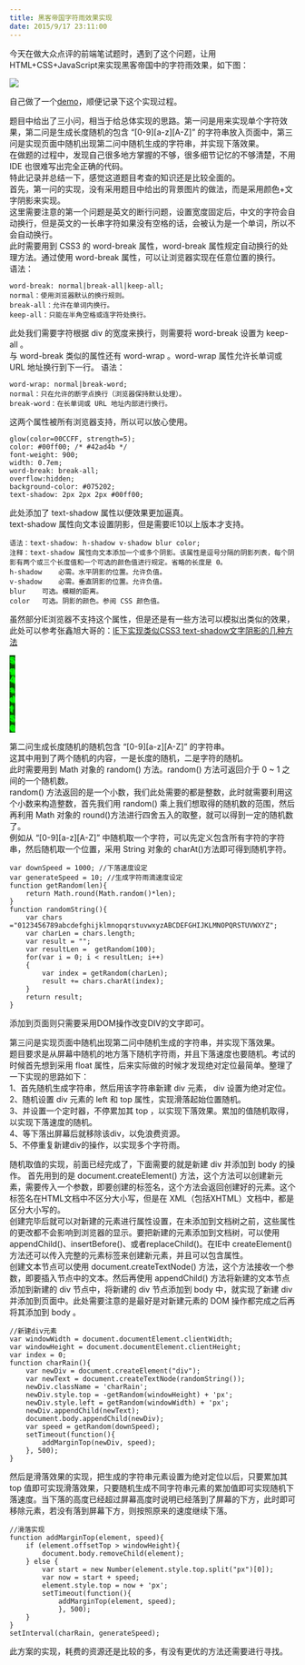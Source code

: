 ```yaml
---
title: 黑客帝国字符雨效果实现
date: 2015/9/17 23:11:00
---
```


今天在做大众点评的前端笔试题时，遇到了这个问题，让用HTML+CSS+JavaScript来实现黑客帝国中的字符雨效果，如下图：    

![](http://attimg.dospy.com/img/day_091110/20091110_4221bebbbe02945c71e0BN5BE87s8TT7.gif)   

自己做了一个[demo](https://blog.shawnan.xyz/characterRainDemo.html)，顺便记录下这个实现过程。


题目中给出了三小问，相当于给总体实现的思路。第一问是用来实现单个字符效果，第二问是生成长度随机的包含 “[0-9][a-z][A-Z]” 的字符串放入页面中，第三问是实现页面中随机出现第二问中随机生成的字符串，并实现下落效果。   
在做题的过程中，发现自己很多地方掌握的不够，很多细节记忆的不够清楚，不用 IDE 也很难写出完全正确的代码。   
特此记录并总结一下，感觉这道题目考查的知识还是比较全面的。   
首先，第一问的实现，没有采用题目中给出的背景图片的做法，而是采用颜色+文字阴影来实现。   
这里需要注意的第一个问题是英文的断行问题，设置宽度固定后，中文的字符会自动换行，但是英文的一长串字符如果没有空格的话，会被认为是一个单词，所以不会自动换行。    
此时需要用到 CSS3 的 word-break 属性，word-break 属性规定自动换行的处理方法。通过使用 word-break 属性，可以让浏览器实现在任意位置的换行。   
语法：   

    word-break: normal|break-all|keep-all; 
    normal：使用浏览器默认的换行规则。
    break-all：允许在单词内换行。
    keep-all：只能在半角空格或连字符处换行。

此处我们需要字符根据 div 的宽度来换行，则需要将 word-break 设置为 keep-all 。   
与 word-break 类似的属性还有 word-wrap 。word-wrap 属性允许长单词或 URL 地址换行到下一行。
语法：
     
    word-wrap: normal|break-word;
    normal：只在允许的断字点换行（浏览器保持默认处理）。
    break-word：在长单词或 URL 地址内部进行换行。

这两个属性被所有浏览器支持，所以可以放心使用。

    glow(color=00CCFF, strength=5);
	color: #00ff00; /* #42ad4b */
	font-weight: 900;
    width: 0.7em;
    word-break: break-all; 
    overflow:hidden;
    background-color: #075202;
    text-shadow: 2px 2px 2px #00ff00;

此处添加了 text-shadow 属性以便效果更加逼真。   
text-shadow 属性向文本设置阴影，但是需要IE10以上版本才支持。    
   
    语法：text-shadow: h-shadow v-shadow blur color;   
    注释：text-shadow 属性向文本添加一个或多个阴影。该属性是逗号分隔的阴影列表，每个阴影有两个或三个长度值和一个可选的颜色值进行规定。省略的长度是 0。   
    h-shadow	必需。水平阴影的位置。允许负值。   
    v-shadow	必需。垂直阴影的位置。允许负值。   
    blur	可选。模糊的距离。   
    color	可选。阴影的颜色。参阅 CSS 颜色值。   

虽然部分IE浏览器不支持这个属性，但是还是有一些方法可以模拟出类似的效果，此处可以参考张鑫旭大哥的：[IE下实现类似CSS3 text-shadow文字阴影的几种方法](http://www.zhangxinxu.com/wordpress/2011/05/ie%E4%B8%8B%E5%AE%9E%E7%8E%B0%E7%B1%BB%E4%BC%BCcss3-text-shadow%E6%96%87%E5%AD%97%E9%98%B4%E5%BD%B1%E7%9A%84%E5%87%A0%E7%A7%8D%E6%96%B9%E6%B3%95/)


<div class="charRain">5g4sdf56</div>
<style>
.charRain {
	color: #00ff00;
	font-weight: 900;
    width: 0.7em;
    word-break: break-all; 
    overflow:hidden;
    background-color: #075202;
    text-shadow: 2px 2px 2px #00ff00;
    filter:progid:DXImageTransform.Microsoft.MotionBlur(strength=5, direction=145);
}
</style>


第二问生成长度随机的随机包含 “[0-9][a-z][A-Z]” 的字符串。    
这其中用到了两个随机的内容，一是长度的随机，二是字符的随机。   
此时需要用到 Math 对象的 random() 方法。random() 方法可返回介于 0 ~ 1 之间的一个随机数。   
random() 方法返回的是一个小数，我们此处需要的都是整数，此时就需要利用这个小数来构造整数，首先我们用 random() 乘上我们想取得的随机数的范围，然后再利用 Math 对象的 round()方法进行四舍五入的取整，就可以得到一定的随机数了。   
例如从 “[0-9][a-z][A-Z]” 中随机取一个字符，可以先定义包含所有字符的字符串，然后随机取一个位置，采用 String 对象的 charAt()方法即可得到随机字符。
   
    var downSpeed = 1000; //下落速度设定
    var generateSpeed = 10; //生成字符雨滴速度设定
    function getRandom(len){
    	return Math.round(Math.random()*len);
    }
    function randomString(){
    	var chars ="0123456789abcdefghijklmnopqrstuvwxyzABCDEFGHIJKLMNOPQRSTUVWXYZ";
    	var charLen = chars.length;
    	var result = "";
    	var resultLen =  getRandom(100);
    	for(var i = 0; i < resultLen; i++)
    	{
    		var index = getRandom(charLen);
    		result += chars.charAt(index);
    	}
    	return result;
    }

添加到页面则只需要采用DOM操作改变DIV的文字即可。   

第三问是实现页面中随机出现第二问中随机生成的字符串，并实现下落效果。   
题目要求是从屏幕中随机的地方落下随机字符雨，并且下落速度也要随机。考试的时候首先想到采用 float 属性，后来实际做的时候才发现绝对定位最简单。整理了一下实现的思路如下：    
1、首先随机生成字符串，然后用该字符串新建 div 元素， div 设置为绝对定位。   
2、随机设置 div 元素的 left 和 top 属性，实现滑落起始位置随机。   
3、并设置一个定时器，不停累加其 top ，以实现下落效果。累加的值随机取得，以实现下落速度的随机。    
4、等下落出屏幕后就移除该div，以免浪费资源。   
5、不停重复新建div的操作，以实现多个字符雨。   

随机取值的实现，前面已经完成了，下面需要的就是新建 div 并添加到 body 的操作。
首先用到的是 document.createElement() 方法，这个方法可以创建新元素，需要传入一个参数，即要创建的标签名，这个方法会返回创建好的元素。这个标签名在HTML文档中不区分大小写，但是在 XML（包括XHTML）文档中，都是区分大小写的。   
创建完毕后就可以对新建的元素进行属性设置，在未添加到文档树之前，这些属性的更改都不会影响到浏览器的显示。要把新建的元素添加到文档树，可以使用 appendChild()、insertBefore()、或者replaceChild()。在IE中 createElement() 方法还可以传入完整的元素标签来创建新元素，并且可以包含属性。      
创建文本节点可以使用 document.createTextNode() 方法，这个方法接收一个参数，即要插入节点中的文本。然后再使用 appendChild() 方法将新建的文本节点添加到新建的 div 节点中，将新建的 div 节点添加到 body 中，就实现了新建 div 并添加到页面中。此处需要注意的是最好是对新建元素的 DOM 操作都完成之后再将其添加到 body 。
   
    //新建div元素
    var windowWidth = document.documentElement.clientWidth;
    var windowHeight = document.documentElement.clientHeight;
    var index = 0;
    function charRain(){
    	var newDiv = document.createElement("div");
    	var newText = document.createTextNode(randomString());
        newDiv.className = 'charRain';
    	newDiv.style.top = -getRandom(windowHeight) + 'px';
    	newDiv.style.left = getRandom(windowWidth) + 'px';
    	newDiv.appendChild(newText);
    	document.body.appendChild(newDiv);
    	var speed = getRandom(downSpeed);
    	setTimeout(function(){
    		addMarginTop(newDiv, speed);
    	}, 500);
    }

然后是滑落效果的实现，把生成的字符串元素设置为绝对定位以后，只要累加其 top 值即可实现滑落效果，只要随机生成不同字符串元素的累加值即可实现随机下落速度。当下落的高度已经超过屏幕高度时说明已经落到了屏幕的下方，此时即可移除元素，若没有落到屏幕下方，则按照原来的速度继续下落。

    //滑落实现
    function addMarginTop(element, speed){
    	if (element.offsetTop > windowHeight){
    		document.body.removeChild(element);
    	} else {
    		var start = new Number(element.style.top.split("px")[0]);
    		var now = start + speed;
    		element.style.top = now + 'px';
    		setTimeout(function(){
    			addMarginTop(element, speed);
    			}, 500);
    	}
    }
    setInterval(charRain, generateSpeed);

此方案的实现，耗费的资源还是比较的多，有没有更优的方法还需要进行寻找。